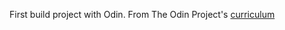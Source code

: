 First build project with Odin.
From The Odin Project's [curriculum](http://www.theodinproject.com/web-development-101/html-css)
